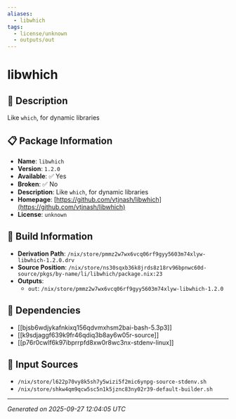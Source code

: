 ```yaml
---
aliases:
  - libwhich
tags:
  - license/unknown
  - outputs/out
---
```


# libwhich

## 📝 Description

Like `which`, for dynamic libraries

## 📋 Package Information

- **Name**: `libwhich`
- **Version**: `1.2.0`
- **Available**: ✅ Yes
- **Broken**: ✅ No
- **Description**: Like `which`, for dynamic libraries
- **Homepage**: [https://github.com/vtjnash/libwhich](https://github.com/vtjnash/libwhich)
- **License**: `unknown`

## 🔧 Build Information

- **Derivation Path**: `/nix/store/pmmz2w7wx6vcq06rf9gyy5603m74xlyw-libwhich-1.2.0.drv`
- **Source Position**: `/nix/store/ns30sqxb36k8jrds8z18rv96bpnwc60d-source/pkgs/by-name/li/libwhich/package.nix:23`
- **Outputs**:
  - `out`:  `/nix/store/pmmz2w7wx6vcq06rf9gyy5603m74xlyw-libwhich-1.2.0`

## 🔗 Dependencies

- [[bjsb6wdjykafnkixq156qdvmxhsm2bai-bash-5.3p3]]
- [[k9sdjaggf639k9fr46qdiq3b8ay6w05r-source]]
- [[p76r0cwlf6k97ibprrpfd8xw0r8wc3nx-stdenv-linux]]

## 📁 Input Sources

- `/nix/store/l622p70vy8k5sh7y5wizi5f2mic6ynpg-source-stdenv.sh`
- `/nix/store/shkw4qm9qcw5sc5n1k5jznc83ny02r39-default-builder.sh`

---
*Generated on 2025-09-27 12:04:05 UTC*
